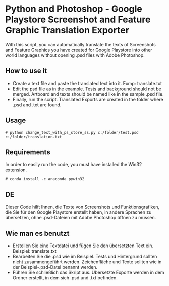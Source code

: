 # Python and Photoshop - Google Playstore Screenshot and Feature Graphic Translation Exporter

With this script, you can automatically translate the texts of Screenshots and Feature Graphics you have created for Google Playstore into other world languages without opening .psd files with Adobe Photoshop.

## How to use it
* Create a text file and paste the translated text into it. Exmp: translate.txt
* Edit the psd file as in the example. Tests and background should not be merged. Artboard and texts should be named like in the sample .psd file.
* Finally, run the script. Translated Exports are created in the folder where .psd and .txt are found.

## Usage
```shellscript
# python change_text_with_ps_store_ss.py c:/folder/test.psd c:/folder/translation.txt
```

## Requirements
In order to easily run the code, you must have installed the Win32 extension.
```shellscript
# conda install -c anaconda pywin32
```


## DE

Dieser Code hilft Ihnen, die Texte von Screenshots und Funktionsgrafiken, die Sie für den Google Playstore erstellt haben, in andere Sprachen zu übersetzen, ohne .psd-Dateien mit Adobe Photoshop öffnen zu müssen.

## Wie man es benutzt
* Erstellen Sie eine Textdatei und fügen Sie den übersetzten Text ein. Beispiel: translate.txt
* Bearbeiten Sie die .psd wie im Beispiel. Tests und Hintergrund sollten nicht zusammengeführt werden. Zeichenfläche und Texte sollten wie in der Beispiel-.psd-Datei benannt werden.
* Führen Sie schließlich das Skript aus. Übersetzte Exporte werden in dem Ordner erstellt, in dem sich .psd und .txt befinden.

